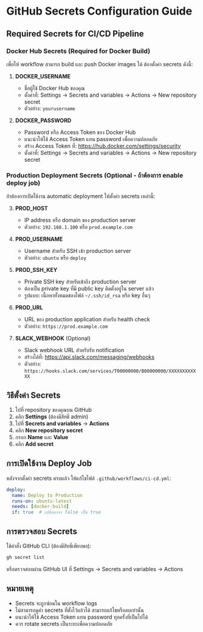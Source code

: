 # GitHub Secrets Configuration Guide

## Required Secrets for CI/CD Pipeline

### Docker Hub Secrets (Required for Docker Build)

เพื่อให้ workflow สามารถ build และ push Docker images ได้ ต้องตั้งค่า secrets ดังนี้:

1. **DOCKER_USERNAME**
   - ชื่อผู้ใช้ Docker Hub ของคุณ
   - ตั้งค่าที่: Settings → Secrets and variables → Actions → New repository secret
   - ตัวอย่าง: `yourusername`

2. **DOCKER_PASSWORD**
   - Password หรือ Access Token ของ Docker Hub
   - แนะนำให้ใช้ Access Token แทน password เพื่อความปลอดภัย
   - สร้าง Access Token ที่: https://hub.docker.com/settings/security
   - ตั้งค่าที่: Settings → Secrets and variables → Actions → New repository secret

### Production Deployment Secrets (Optional - ถ้าต้องการ enable deploy job)

ถ้าต้องการเปิดใช้งาน automatic deployment ให้ตั้งค่า secrets เหล่านี้:

3. **PROD_HOST**
   - IP address หรือ domain ของ production server
   - ตัวอย่าง: `192.168.1.100` หรือ `prod.example.com`

4. **PROD_USERNAME**
   - Username สำหรับ SSH เข้า production server
   - ตัวอย่าง: `ubuntu` หรือ `deploy`

5. **PROD_SSH_KEY**
   - Private SSH key สำหรับเข้าถึง production server
   - ต้องเป็น private key ที่มี public key ติดตั้งอยู่ใน server แล้ว
   - รูปแบบ: เนื้อหาทั้งหมดของไฟล์ `~/.ssh/id_rsa` หรือ key อื่นๆ

6. **PROD_URL**
   - URL ของ production application สำหรับ health check
   - ตัวอย่าง: `https://prod.example.com`

7. **SLACK_WEBHOOK** (Optional)
   - Slack webhook URL สำหรับรับ notification
   - สร้างได้ที่: https://api.slack.com/messaging/webhooks
   - ตัวอย่าง: `https://hooks.slack.com/services/T00000000/B00000000/XXXXXXXXXXXX`

## วิธีตั้งค่า Secrets

1. ไปที่ repository ของคุณบน GitHub
2. คลิก **Settings** (ต้องมีสิทธิ์ admin)
3. ไปที่ **Secrets and variables** → **Actions**
4. คลิก **New repository secret**
5. กรอก **Name** และ **Value**
6. คลิก **Add secret**

## การเปิดใช้งาน Deploy Job

หลังจากตั้งค่า secrets ครบแล้ว ให้แก้ไขไฟล์ `.github/workflows/ci-cd.yml`:

```yaml
deploy:
  name: Deploy to Production
  runs-on: ubuntu-latest
  needs: [docker-build]
  if: true  # เปลี่ยนจาก false เป็น true
```

## การตรวจสอบ Secrets

ใช้คำสั่ง GitHub CLI (ต้องมีสิทธิ์เพียงพอ):

```bash
gh secret list
```

หรือตรวจสอบผ่าน GitHub UI ที่ Settings → Secrets and variables → Actions

## หมายเหตุ

- Secrets จะถูกซ่อนใน workflow logs
- ไม่สามารถดูค่า secrets ที่ตั้งไว้แล้วได้ สามารถแก้ไขหรือลบเท่านั้น
- แนะนำให้ใช้ Access Token แทน password ทุกครั้งที่เป็นไปได้
- ควร rotate secrets เป็นระยะเพื่อความปลอดภัย

